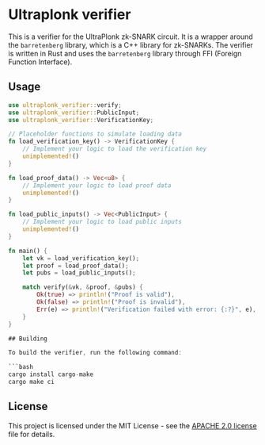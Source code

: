 # Ultraplonk verifier

This is a verifier for the UltraPlonk zk-SNARK circuit. It is a wrapper around the `barretenberg` library, 
which is a C++ library for zk-SNARKs. The verifier is written in Rust and uses the `barretenberg` library 
through FFI (Foreign Function Interface).

## Usage

```rust
use ultraplonk_verifier::verify;
use ultraplonk_verifier::PublicInput;
use ultraplonk_verifier::VerificationKey;

// Placeholder functions to simulate loading data
fn load_verification_key() -> VerificationKey {
    // Implement your logic to load the verification key
    unimplemented!()
}

fn load_proof_data() -> Vec<u8> {
    // Implement your logic to load proof data
    unimplemented!()
}

fn load_public_inputs() -> Vec<PublicInput> {
    // Implement your logic to load public inputs
    unimplemented!()
}

fn main() {
    let vk = load_verification_key();
    let proof = load_proof_data();
    let pubs = load_public_inputs();

    match verify(&vk, &proof, &pubs) {
        Ok(true) => println!("Proof is valid"),
        Ok(false) => println!("Proof is invalid"),
        Err(e) => println!("Verification failed with error: {:?}", e),
    }
}

## Building

To build the verifier, run the following command:

```bash
cargo install cargo-make
cargo make ci
```

## License

This project is licensed under the MIT License - see the [APACHE 2.0 license](LICENSE-APACHE2) file for details.
```